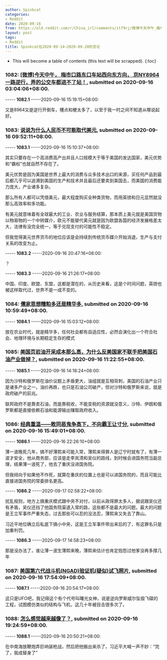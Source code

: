 ```yaml
---
author: Spinkcat
categories:
- Reddit
date: 2020-09-16
from: https://old.reddit.com/r/China_irl/comments/itf9rj/微博今天中午_梅市口路东口车站西向东方向_京ny8964一路逆行弄的公交车都进不了站/
layout: post
tags:
- Reddit
title: Spinkcat在2020-09-14~2020-09-20的言论
---
```


* This will become a table of contents (this text will be scrapped).
{:toc}

### 1082: [[微博]今天中午， 梅市口路东口车站西向东方向， 京NY8964一路逆行，弄的公交车都进不了站！](https://old.reddit.com/r/China_irl/comments/itf9rj/微博今天中午_梅市口路东口车站西向东方向_京ny8964一路逆行弄的公交车都进不了站/), submitted on 2020-09-16 03:04:06+08:00.

----- __1082.1__ -----2020-09-16 15:19:15+08:00:

又是8964又是逆行开倒车，槽点和梗太多了，以至于我一时之间不知道从哪说起好。

### 1083: [说说为什么人民币不可能取代美元](https://old.reddit.com/r/China_irl/comments/itmeyf/说说为什么人民币不可能取代美元/), submitted on 2020-09-16 09:52:11+08:00.

----- __1083.1__ -----2020-09-16 15:10:37+08:00:

其实只要存在一个高消费高产出并且人口规模大于等于美国的发达国家，美元优势和“霸权”也就自然不存在了。

美元优势是因为美国是世界上最大的消费与众多技术出口的来源，买任何产品到最后都几乎可以追溯到美国的生产和技术并且最后还要卖到美国去，而美国的消费能力庞大，产业诸多复杂。

那么所有人都可以凭借美元，最大程度购买全种类货物，而用英镑和日元显然就没那么高效率和多功能。

有美元就意味着有全球最大的工业、农业与服务结算，那本质上美元就是美国货物以物易物的一个中转媒介，欧元不能替代美元就是因为欧盟各国的经济发展格差太大，法律有没完全统一，等于兑现支付的可能性不稳定。

但我觉得美元世界货币的地位应该是会持续到传统货币媒介开始消退，生产与支付关系的改变为止。

----- __1083.2__ -----2020-09-16 20:47:16+08:00:

？

----- __1083.3__ -----2020-09-16 21:26:17+08:00:

中国、印度、欧盟、东盟，这都是潜在的，从历史来看，这是个时间问题，英镑也被这样取代过，世界不是一成不变的。

### 1084: [儒家思想糟粕多还是精华多](https://old.reddit.com/r/China_irl/comments/itnghd/儒家思想糟粕多还是精华多/), submitted on 2020-09-16 10:59:49+08:00.

----- __1084.1__ -----2020-09-16 15:03:12+08:00:

放在农业时代，就是精华多，任何社会都有自适应性，必然会演化出一个符合社会、地理环境与长期稳定生存的模式

### 1085: [美国页岩油开采成本那么高，为什么反美国家不联手把美国石油产业做掉？](https://old.reddit.com/r/China_irl/comments/itnt63/美国页岩油开采成本那么高为什么反美国家不联手把美国石油产业做掉/), submitted on 2020-09-16 11:22:55+08:00.

----- __1085.1__ -----2020-09-16 14:18:24+08:00:

因为沙特和俄罗斯在油价议题上矛盾更大，油组就是互相背刺，美国的石油产业只是诸多产业之一，油价再跌，也只是石油公司破产，但对沙特和俄罗斯来说，就是政府破产的前兆。

联邦政府不是靠卖石油，而是靠税收，不能变税的资源就没意义，沙特、伊朗和俄罗斯都是直接依赖石油和能源输出赚取政府收入。

### 1086: [经典重温——敢同恶鬼争高下，不向霸王让寸分](https://old.reddit.com/r/China_irl/comments/itr93d/经典重温敢同恶鬼争高下不向霸王让寸分/), submitted on 2020-09-16 15:49:01+08:00.

----- __1086.1__ -----2020-09-16 22:26:10+08:00:

薄一波晚死几年，搞不好薄熙来可能入常，薄熙来得罪人是辽宁时就有了，有薄一波才安全，他从商务部，应该是走李岚清和吴仪的路线，到时候会进国务院当副总理，结果薄一波死了，他去了重庆没进国务院。

但我倾向于如果他不作死，就算在重庆的位置上也是可以进国务院的，而且可能比直接进国务院的常委排名更高。

----- __1086.2__ -----2020-09-17 02:58:22+08:00:

扰乱规则，地方上搞重庆模式跟中央不对付，以前从政得罪太多人，据说跟吴仪还有矛盾，吴仪还挡了他国务院渠道入常的路，这些都不是最大的问题，最大的问题是王立军事件严重失态，过去那些可以忍的没法忍，薄熙来又失去了靠山。

习近平地位确立后私底下搞小中央，这是王立军事件带出来后的了，有这罪名只是加重判罚。

----- __1086.3__ -----2020-09-17 14:58:23+08:00:

那是没办法了，谁让薄一波生薄熙来晚，薄熙来估计也肯定抱怨过他爹没再多撑几年

### 1087: [美国第六代战斗机(NGAD)验证机(疑似)试飞照片](https://old.reddit.com/r/China_irl/comments/itsiuk/美国第六代战斗机ngad验证机疑似试飞照片/), submitted on 2020-09-16 17:54:09+08:00.

----- __1087.1__ -----2020-09-16 20:54:17+08:00:

这只是UFO吧，我记得这个有个代号叫曙光女神，说是逆向罗斯威尔坠毁飞碟的工程，试图模仿类似的结构与飞机，这几十年被目击很多次了。

### 1088: [怎么感觉越来越像了？](https://old.reddit.com/r/China_irl/comments/ittksm/怎么感觉越来越像了/), submitted on 2020-09-16 19:24:59+08:00.

----- __1088.1__ -----2020-09-16 20:50:21+08:00:

在中南海放鞭炮弄巨响装枪战，然后把他搬出来杀了，习近平大喊一声不妙：“完了，我成替身了”

